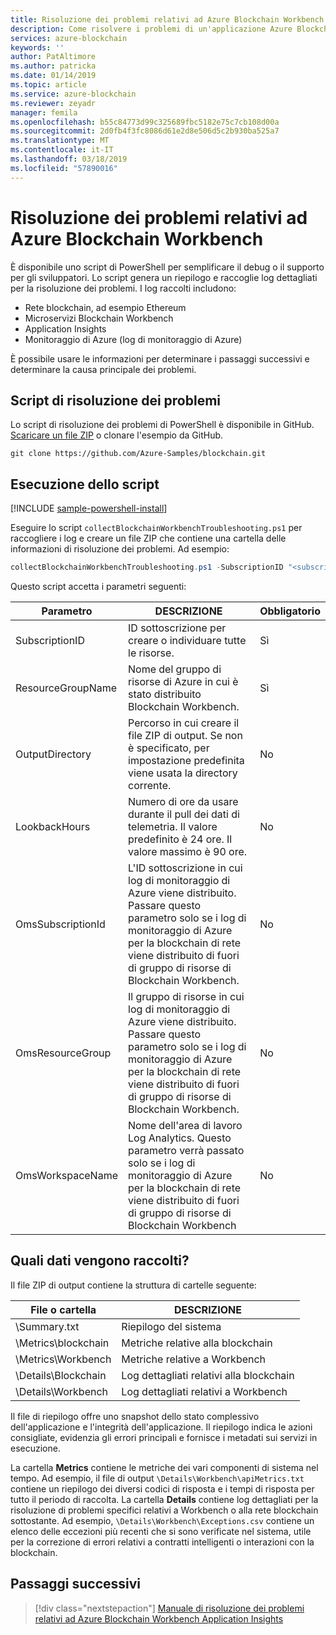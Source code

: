 ```yaml
---
title: Risoluzione dei problemi relativi ad Azure Blockchain Workbench
description: Come risolvere i problemi di un'applicazione Azure Blockchain Workbench.
services: azure-blockchain
keywords: ''
author: PatAltimore
ms.author: patricka
ms.date: 01/14/2019
ms.topic: article
ms.service: azure-blockchain
ms.reviewer: zeyadr
manager: femila
ms.openlocfilehash: b55c84773d99c325689fbc5182e75c7cb108d00a
ms.sourcegitcommit: 2d0fb4f3fc8086d61e2d8e506d5c2b930ba525a7
ms.translationtype: MT
ms.contentlocale: it-IT
ms.lasthandoff: 03/18/2019
ms.locfileid: "57890016"
---
```

# <a name="azure-blockchain-workbench-troubleshooting"></a>Risoluzione dei problemi relativi ad Azure Blockchain Workbench

È disponibile uno script di PowerShell per semplificare il debug o il supporto per gli sviluppatori. Lo script genera un riepilogo e raccoglie log dettagliati per la risoluzione dei problemi. I log raccolti includono:

* Rete blockchain, ad esempio Ethereum
* Microservizi Blockchain Workbench
* Application Insights
* Monitoraggio di Azure (log di monitoraggio di Azure)

È possibile usare le informazioni per determinare i passaggi successivi e determinare la causa principale dei problemi.

## <a name="troubleshooting-script"></a>Script di risoluzione dei problemi

Lo script di risoluzione dei problemi di PowerShell è disponibile in GitHub. [Scaricare un file ZIP](https://github.com/Azure-Samples/blockchain/archive/master.zip) o clonare l'esempio da GitHub.

```
git clone https://github.com/Azure-Samples/blockchain.git
```

## <a name="run-the-script"></a>Esecuzione dello script
[!INCLUDE [sample-powershell-install](../../../includes/sample-powershell-install.md)]

Eseguire lo script `collectBlockchainWorkbenchTroubleshooting.ps1` per raccogliere i log e creare un file ZIP che contiene una cartella delle informazioni di risoluzione dei problemi. Ad esempio: 

``` powershell
collectBlockchainWorkbenchTroubleshooting.ps1 -SubscriptionID "<subscription_id>" -ResourceGroupName "workbench-resource-group-name"
```
Questo script accetta i parametri seguenti:

| Parametro  | DESCRIZIONE | Obbligatorio |
|---------|---------|----|
| SubscriptionID | ID sottoscrizione per creare o individuare tutte le risorse. | Sì |
| ResourceGroupName | Nome del gruppo di risorse di Azure in cui è stato distribuito Blockchain Workbench. | Sì |
| OutputDirectory | Percorso in cui creare il file ZIP di output. Se non è specificato, per impostazione predefinita viene usata la directory corrente. | No  |
| LookbackHours | Numero di ore da usare durante il pull dei dati di telemetria. Il valore predefinito è 24 ore. Il valore massimo è 90 ore. | No  |
| OmsSubscriptionId | L'ID sottoscrizione in cui log di monitoraggio di Azure viene distribuito. Passare questo parametro solo se i log di monitoraggio di Azure per la blockchain di rete viene distribuito di fuori di gruppo di risorse di Blockchain Workbench.| No  |
| OmsResourceGroup |Il gruppo di risorse in cui log di monitoraggio di Azure viene distribuito. Passare questo parametro solo se i log di monitoraggio di Azure per la blockchain di rete viene distribuito di fuori di gruppo di risorse di Blockchain Workbench.| No  |
| OmsWorkspaceName | Nome dell'area di lavoro Log Analytics. Questo parametro verrà passato solo se i log di monitoraggio di Azure per la blockchain di rete viene distribuito di fuori di gruppo di risorse di Blockchain Workbench | No  |

## <a name="what-is-collected"></a>Quali dati vengono raccolti?

Il file ZIP di output contiene la struttura di cartelle seguente:

| File o cartella | DESCRIZIONE  |
|---------|---------|
| \Summary.txt | Riepilogo del sistema |
| \Metrics\blockchain | Metriche relative alla blockchain |
| \Metrics\Workbench | Metriche relative a Workbench |
| \Details\Blockchain | Log dettagliati relativi alla blockchain |
| \Details\Workbench | Log dettagliati relativi a Workbench |

Il file di riepilogo offre uno snapshot dello stato complessivo dell'applicazione e l'integrità dell'applicazione. Il riepilogo indica le azioni consigliate, evidenzia gli errori principali e fornisce i metadati sui servizi in esecuzione.

La cartella **Metrics** contiene le metriche dei vari componenti di sistema nel tempo. Ad esempio, il file di output `\Details\Workbench\apiMetrics.txt` contiene un riepilogo dei diversi codici di risposta e i tempi di risposta per tutto il periodo di raccolta. La cartella **Details** contiene log dettagliati per la risoluzione di problemi specifici relativi a Workbench o alla rete blockchain sottostante. Ad esempio, `\Details\Workbench\Exceptions.csv` contiene un elenco delle eccezioni più recenti che si sono verificate nel sistema, utile per la correzione di errori relativi a contratti intelligenti o interazioni con la blockchain. 

## <a name="next-steps"></a>Passaggi successivi

> [!div class="nextstepaction"]
> [Manuale di risoluzione dei problemi relativi ad Azure Blockchain Workbench Application Insights](https://aka.ms/workbenchtroubleshooting)
